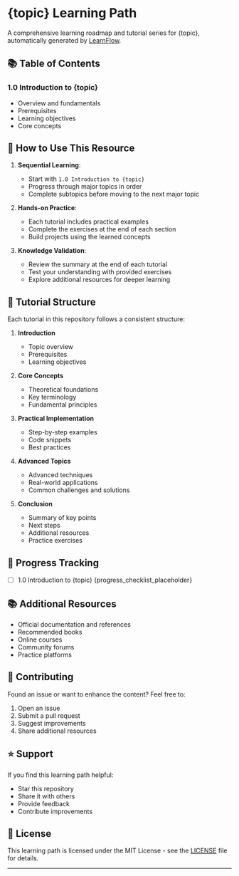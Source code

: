 # {topic} Learning Path

A comprehensive learning roadmap and tutorial series for {topic}, automatically generated by [LearnFlow](https://github.com/yourusername/LearnFlow).

## 📚 Table of Contents

### 1.0 Introduction to {topic}
- Overview and fundamentals
- Prerequisites
- Learning objectives
- Core concepts


## 🎯 How to Use This Resource

1. **Sequential Learning**: 
   - Start with `1.0 Introduction to {topic}`
   - Progress through major topics in order
   - Complete subtopics before moving to the next major topic

2. **Hands-on Practice**:
   - Each tutorial includes practical examples
   - Complete the exercises at the end of each section
   - Build projects using the learned concepts

3. **Knowledge Validation**:
   - Review the summary at the end of each tutorial
   - Test your understanding with provided exercises
   - Explore additional resources for deeper learning

## 📝 Tutorial Structure

Each tutorial in this repository follows a consistent structure:

1. **Introduction**
   - Topic overview
   - Prerequisites
   - Learning objectives

2. **Core Concepts**
   - Theoretical foundations
   - Key terminology
   - Fundamental principles

3. **Practical Implementation**
   - Step-by-step examples
   - Code snippets
   - Best practices

4. **Advanced Topics**
   - Advanced techniques
   - Real-world applications
   - Common challenges and solutions

5. **Conclusion**
   - Summary of key points
   - Next steps
   - Additional resources
   - Practice exercises

## 🔄 Progress Tracking

- [ ] 1.0 Introduction to {topic}
{progress_checklist_placeholder}

## 📚 Additional Resources

- Official documentation and references
- Recommended books
- Online courses
- Community forums
- Practice platforms

## 🤝 Contributing

Found an issue or want to enhance the content? Feel free to:
1. Open an issue
2. Submit a pull request
3. Suggest improvements
4. Share additional resources

## ⭐ Support

If you find this learning path helpful:
- Star this repository
- Share it with others
- Provide feedback
- Contribute improvements

## 📄 License

This learning path is licensed under the MIT License - see the [LICENSE](LICENSE) file for details.

---
